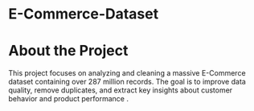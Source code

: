 # E-Commerce-Dataset
# About the Project
This project focuses on analyzing and cleaning a massive E-Commerce dataset containing over 287 million records.
The goal is to improve data quality, remove duplicates, and extract key insights about customer behavior and product performance .

